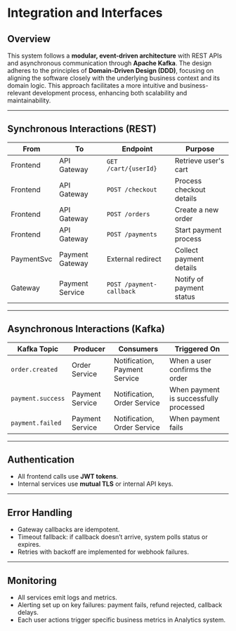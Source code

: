 # Integration and Interfaces

## Overview
This system follows a **modular, event-driven architecture** with REST APIs and asynchronous communication through **Apache Kafka**. The design adheres to the principles of **Domain-Driven Design (DDD)**, focusing on aligning the software closely with the underlying business context and its domain logic. This approach facilitates a more intuitive and business-relevant development process, enhancing both scalability and maintainability.

---

## Synchronous Interactions (REST)

| From       | To                | Endpoint                    | Purpose                          |
|------------|-------------------|-----------------------------|----------------------------------|
| Frontend   | API Gateway       | `GET /cart/{userId}`        | Retrieve user's cart             |
| Frontend   | API Gateway       | `POST /checkout`            | Process checkout details         |
| Frontend   | API Gateway       | `POST /orders`              | Create a new order               |
| Frontend   | API Gateway       | `POST /payments`            | Start payment process            |
| PaymentSvc | Payment Gateway   | External redirect           | Collect payment details          |
| Gateway    | Payment Service   | `POST /payment-callback`    | Notify of payment status         |

---

## Asynchronous Interactions (Kafka)

| Kafka Topic         | Producer        | Consumers                     | Triggered On                           |
|---------------------|-----------------|-------------------------------|----------------------------------------|
| `order.created`     | Order Service   | Notification, Payment Service | When a user confirms the order         |
| `payment.success`   | Payment Service | Notification, Order Service   | When payment is successfully processed |
| `payment.failed`    | Payment Service | Notification, Order Service   | When payment fails                     |

---

## Authentication
- All frontend calls use **JWT tokens**.
- Internal services use **mutual TLS** or internal API keys.

---

## Error Handling
- Gateway callbacks are idempotent.
- Timeout fallback: if callback doesn’t arrive, system polls status or expires.
- Retries with backoff are implemented for webhook failures.

---

## Monitoring
- All services emit logs and metrics.
- Alerting set up on key failures: payment fails, refund rejected, callback delays.
- Each user actions trigger specific business metrics in Analytics system.
